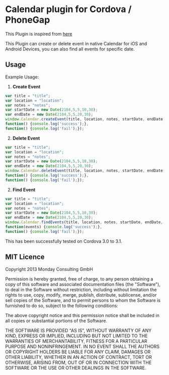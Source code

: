 Calendar plugin for Cordova / PhoneGap
======================================================

This Plugin is inspired from [here](https://github.com/EddyVerbruggen/Calendar-PhoneGap-Plugin)

This Plugin can create or delete event in native Calendar for iOS and Android Devices, you can also find all events for specific date.

## Usage

Example Usage: 

1. **Create Event**

```js
var title = "title";
var location = "location";
var notes = "notes";
var startDate = new Date(2104,5,5,10,30);
var endDate = new Date(2104,5,5,20,30);
window.Calendar.createEvent(title, location, notes, startDate, endDate, 
function() {console.log('success');}, 
function() {console.log('fail');});
```
2. **Delete Event**

```js
var title = "title";
var location = "location";
var notes = "notes";
var startDate = new Date(2104,5,5,10,30);
var endDate = new Date(2104,5,5,20,30);
window.Calendar.deleteEvent(title, location, notes, startDate, endDate,
function() {console.log('success');}, 
function() {console.log('fail');});
```
2. **Find Event**

```js
var title = "title";
var location = "location";
var notes = "notes";
var startDate = new Date(2104,5,5,10,30);
var endDate = new Date(2104,5,5,20,30);
window.Calendar.findEvents(title, location, notes, startDate, endDate,
function(events) {console.log('success');}, 
function() {console.log('fail');});
```

This has been successfully tested on Cordova 3.0 to 3.1.


## MIT Licence

Copyright 2013 Monday Consulting GmbH

Permission is hereby granted, free of charge, to any person obtaining
a copy of this software and associated documentation files (the
"Software"), to deal in the Software without restriction, including
without limitation the rights to use, copy, modify, merge, publish,
distribute, sublicense, and/or sell copies of the Software, and to
permit persons to whom the Software is furnished to do so, subject to
the following conditions:

The above copyright notice and this permission notice shall be
included in all copies or substantial portions of the Software.

THE SOFTWARE IS PROVIDED "AS IS", WITHOUT WARRANTY OF ANY KIND,
EXPRESS OR IMPLIED, INCLUDING BUT NOT LIMITED TO THE WARRANTIES OF
MERCHANTABILITY, FITNESS FOR A PARTICULAR PURPOSE AND
NONINFRINGEMENT. IN NO EVENT SHALL THE AUTHORS OR COPYRIGHT HOLDERS BE
LIABLE FOR ANY CLAIM, DAMAGES OR OTHER LIABILITY, WHETHER IN AN ACTION
OF CONTRACT, TORT OR OTHERWISE, ARISING FROM, OUT OF OR IN CONNECTION
WITH THE SOFTWARE OR THE USE OR OTHER DEALINGS IN THE SOFTWARE.
